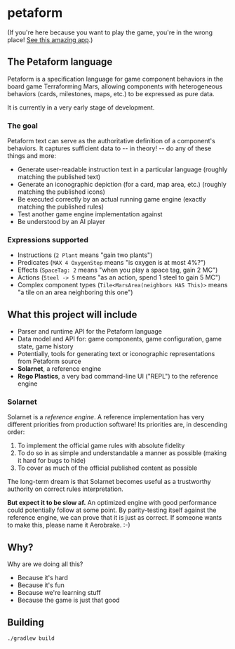 # petaform

(If you're here because you want to play the game, you're in the wrong place! [See this amazing app](http://github.com/bafolts/terraforming-mars).)

## The Petaform language

Petaform is a specification language for game component behaviors in the board game Terraforming Mars, allowing components with heterogeneous behaviors (cards, milestones, maps, etc.) to be expressed as pure data.

It is currently in a very early stage of development.

### The goal

Petaform text can serve as the authoritative definition of a component's behaviors. It captures sufficient data to -- in theory! -- do any of these things and more:

* Generate user-readable instruction text in a particular language (roughly matching the published text)
* Generate an iconographic depiction (for a card, map area, etc.) (roughly matching the published icons)
* Be executed correctly by an actual running game engine (exactly matching the published rules)
* Test another game engine implementation against
* Be understood by an AI player

### Expressions supported

* Instructions (`2 Plant` means "gain two plants")
* Predicates (`MAX 4 OxygenStep` means "is oxygen is at most 4%?")
* Effects (`SpaceTag: 2` means "when you play a space tag, gain 2 MC")
* Actions (`Steel -> 5` means "as an action, spend 1 steel to gain 5 MC")
* Complex component types (`Tile<MarsArea(neighbors HAS This)>` means "a tile on an area neighboring this one")

## What this project will include

* Parser and runtime API for the Petaform language
* Data model and API for: game components, game configuration, game state, game history
* Potentially, tools for generating text or iconographic representations from Petaform source
* **Solarnet**, a reference engine
* **Rego Plastics**, a very bad command-line UI ("REPL") to the reference engine

### Solarnet

Solarnet is a *reference engine*. A reference implementation has very different priorities from production software! Its priorities are, in descending order:

1. To implement the official game rules with absolute fidelity
2. To do so in as simple and understandable a manner as possible (making it hard for bugs to hide)
3. To cover as much of the official published content as possible

The long-term dream is that Solarnet becomes useful as a trustworthy authority on correct rules interpretation.

**But expect it to be slow af.** An optimized engine with good performance could potentially follow at some point. By parity-testing itself against the reference engine, we can prove that it is just as correct. If someone wants to make this, please name it Aerobrake. :-)

## Why?

Why are we doing all this?

* Because it's hard
* Because it's fun
* Because we're learning stuff
* Because the game is just that good

## Building

`./gradlew build`
